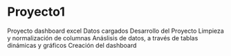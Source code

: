 # Proyecto1
Proyecto dashboard excel
Datos cargados
Desarrollo del Proyecto
Limpieza y normalización de columnas
Anáslisis de datos, a través de tablas dinámicas y gráficos
Creación del dashboard
